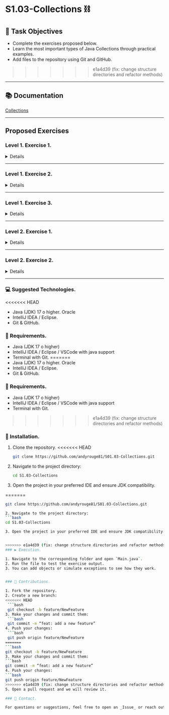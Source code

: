 # S1.03-Collections ⛓️

## 🧾 Task Objectives


- Complete the exercises proposed below.
- Learn the most important types of Java Collections through practical examples.
- Add files to the repository using Git and GitHub.
>>>>>>> e1a4d39 (fix: change structure directories and refactor methods)

---

## 📚 Documentation

[Collections](https://docs.oracle.com/javase/tutorial/collections/interfaces/index.html)

---


## Proposed Exercises

### Level 1. Exercise 1.

<details>
<<<<<<< HEAD
=======

>>>>>>> e1a4d39 (fix: change structure directories and refactor methods)
Create a class named `Month` with an attribute `name` (which stores the name of the month). Add 11 `Month` objects (each with a different value) to an `ArrayList`, **excluding** the one with the name `"August"`.  
Then insert `"August"` into the correct position and verify that the `ArrayList` maintains the correct order.

Convert the `ArrayList` to a `HashSet` and confirm that it does not allow duplicates.

Finally, iterate through the collection using both a `for` loop and an `Iterator`.
</details>

---

### Level 1. Exercise 2.

<details>

Create and populate a `List<Integer>`.  
Create a second `List<Integer>` and insert the elements of the first list in reverse order.  
Use a `ListIterator` to read elements from the first list and insert them into the second.


</details>

---

### Level 1. Exercise 3.

<details>
<<<<<<< HEAD
=======

>>>>>>> e1a4d39 (fix: change structure directories and refactor methods)
Read the file `countries.txt` (check the `resources` section), which contains country-capital pairs.  
The program must read the file and store the data in a `HashMap<String, String>`. Then, it should ask for the user's name and display a random country from the `HashMap`.

The user must type the capital of the displayed country. If the answer is correct, they get one point.  
This is repeated 10 times. After all questions, the user's name and final score are saved in a file called `classification.txt`.
</details>
  
---

### Level 2. Exercise 1.

<details>

Create a class called `Restaurant` with two attributes: `name` (String) and `rating` (int).  
Implement the necessary methods to ensure that duplicate `Restaurant` objects (same name and same rating) **cannot** be added to a `HashSet`.

> ⚠️ Important: A restaurant can have the same name as another but **must have a different rating**.


</details>

---

### Level 2. Exercise 2.

<details>

Using the class from the previous exercise, create the necessary implementation so that `Restaurant` objects are sorted by name and by rating in **descending** order.

<<<<<<< HEAD
Example
- name: restaurant1, rating: 8
name: restaurant1, rating: 7
=======
- Example:
- 
    ```bash

        name: restaurant1, rating: 8
        name: restaurant1, rating: 7
>>>>>>> e1a4d39 (fix: change structure directories and refactor methods)

</details>

---

### 💻 Suggested Technologies.

<<<<<<< HEAD
  - Java (JDK) 17 o higher. Oracle
  - IntelliJ IDEA /  Eclipse.
  - Git & GitHub.

### 🤖 Requirements.

 - Java (JDK 17 o higher)
 - IntelliJ IDEA / Eclipse / VSCode with java support
 - Terminal with Git.
=======
- Java (JDK) 17 o higher. Oracle
- IntelliJ IDEA /  Eclipse.
- Git & GitHub.

### 🤖 Requirements.

- Java (JDK 17 o higher)
- IntelliJ IDEA / Eclipse / VSCode with java support
- Terminal with Git.
>>>>>>> e1a4d39 (fix: change structure directories and refactor methods)

### 🚀 Installation.

1. Clone the repository.
<<<<<<< HEAD
	```bash
	git clone https://github.com/andyrouge81/S01.03-Collections.git

2. Navigate to the project directory:
	```bash
	cd S1.03-Collections

3. Open the project in your preferred IDE and ensure JDK compatibility.

   
=======
   ```bash
   git clone https://github.com/andyrouge81/S01.03-Collections.git

2. Navigate to the project directory:
   ```bash
   cd S1.03-Collections

3. Open the project in your preferred IDE and ensure JDK compatibility.


>>>>>>> e1a4d39 (fix: change structure directories and refactor methods)
### ▶️ Execution.

1. Navigate to the corresponding folder and open `Main.java`.
2. Run the file to test the exercise output.
3. You can add objects or simulate exceptions to see how they work.


### 🤝 Contributions.

1. Fork the repository.
2. Create a new branch:
<<<<<<< HEAD
	```bash
	git checkout -b feature/NewFeature
3. Make your changes and commit them:
	```bash 
	git commit -m “feat: add a new feature”
4. Push your changes:
	```bash
	git push origin feature/NewFeature
=======
   ```bash
   git checkout -b feature/NewFeature
3. Make your changes and commit them:
   ```bash 
   git commit -m “feat: add a new feature”
4. Push your changes:
   ```bash
   git push origin feature/NewFeature
>>>>>>> e1a4d39 (fix: change structure directories and refactor methods)
5. Open a pull request and we will review it.

### 💌 Contact.

For questions or suggestions, feel free to open an _Issue_ or reach out via the GitHub profile.




